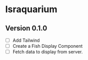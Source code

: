# Israquarium


## Version 0.1.0
- [ ] Add Tailwind
- [ ] Create a Fish Display Component
- [ ] Fetch data to display from server.